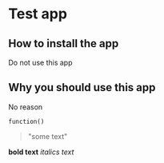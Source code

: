 # Test app

## How to install the app

Do not use this app

## Why you should use this app

No reason

```
function()
```

> "some text"

**bold text**
_italics text_

